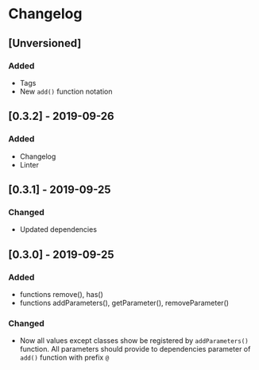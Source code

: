 # Changelog

## [Unversioned]
### Added
- Tags
- New `add()` function notation

## [0.3.2] - 2019-09-26

### Added
- Changelog
- Linter

## [0.3.1] - 2019-09-25

### Changed
- Updated dependencies


## [0.3.0] - 2019-09-25

### Added
- functions remove(), has()
- functions addParameters(), getParameter(), removeParameter()

### Changed
- Now all values except classes show be registered by `addParameters()` function.
All parameters should provide to dependencies parameter of `add()` function with prefix `@`  
